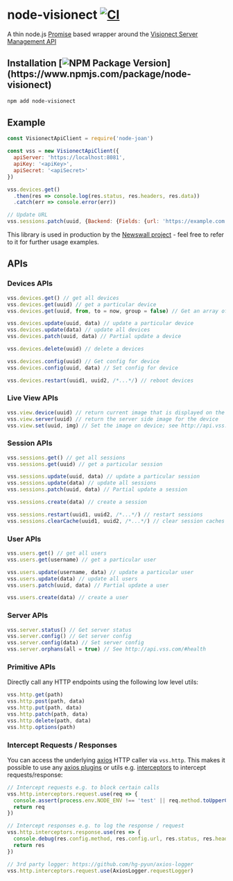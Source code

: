 # node-visionect [![CI](https://github.com/pathikrit/node-visionect/actions/workflows/ci.yml/badge.svg?branch=main)](https://github.com/pathikrit/node-visionect/actions/workflows/ci.yml)

A thin node.js [Promise](https://developer.mozilla.org/en-US/docs/Web/JavaScript/Reference/Global_Objects/Promise) based wrapper around the [Visionect Server Management API](http://api.visionect.com/)

## Installation [![NPM Package Version](https://img.shields.io/npm/v/node-visionect.svg?)](https://www.npmjs.com/package/node-visionect)
```sh
npm add node-visionect
```
## Example
```js
const VisionectApiClient = require('node-joan')

const vss = new VisionectApiClient({
  apiServer: 'https://localhost:8081',
  apiKey: '<apiKey>',
  apiSecret: '<apiSecret>'
})

vss.devices.get()
  .then(res => console.log(res.status, res.headers, res.data))
  .catch(err => console.error(err))

// Update URL
vss.sessions.patch(uuid, {Backend: {Fields: {url: 'https://example.com'}}})
```
This library is used in production by the [Newswall project](https://github.com/pathikrit/newswall) - feel free to refer to it for further usage examples.

## APIs

### Devices APIs
```js
vss.devices.get() // get all devices
vss.devices.get(uuid) // get a particular device
vss.devices.get(uuid, from, to = now, group = false) // Get an array of historical statuses; See http://api.vss.com/#device-status-device-status

vss.devices.update(uuid, data) // update a particular device
vss.devices.update(data) // update all devices
vss.devices.patch(uuid, data) // Partial update a device

vss.devices.delete(uuid) // delete a devices

vss.devices.config(uuid) // Get config for device
vss.devices.config(uuid, data) // Set config for device

vss.devices.restart(uuid1, uuid2, /*...*/) // reboot devices
```

### Live View APIs
```js
vss.view.device(uuid) // return current image that is displayed on the device
vss.view.server(uuid) // return the server side image for the device
vss.view.set(uuid, img) // Set the image on device; see http://api.vss.com/#backends
```

### Session APIs
```js
vss.sessions.get() // get all sessions
vss.sessions.get(uuid) // get a particular session

vss.sessions.update(uuid, data) // update a particular session
vss.sessions.update(data) // update all sessions
vss.sessions.patch(uuid, data) // Partial update a session

vss.sessions.create(data) // create a session

vss.sessions.restart(uuid1, uuid2, /*...*/) // restart sessions
vss.sessions.clearCache(uuid1, uuid2, /*...*/) // clear session caches
```

### User APIs
```js
vss.users.get() // get all users
vss.users.get(username) // get a particular user

vss.users.update(username, data) // update a particular user
vss.users.update(data) // update all users
vss.users.patch(uuid, data) // Partial update a user

vss.users.create(data) // create a user
```

### Server APIs
```js
vss.server.status() // Get server status
vss.server.config() // Get server config
vss.server.config(data) // Set server config
vss.server.orphans(all = true) // See http://api.vss.com/#health
```

### Primitive APIs
Directly call any HTTP endpoints using the following low level utils:
```js
vss.http.get(path)
vss.http.post(path, data)
vss.http.put(path, data)
vss.http.patch(path, data)
vss.http.delete(path, data)
vss.http.options(path)
```

### Intercept Requests / Responses
You can access the underlying [axios](https://axios-http.com/) HTTP caller via `vss.http`.
This makes it possible to use any [axios plugins](https://www.npmjs.com/search?ranking=popularity&q=axios) or utils e.g. [interceptors](https://axios-http.com/docs/interceptors) to intercept requests/response:
```js
// Intercept requests e.g. to block certain calls
vss.http.interceptors.request.use(req => {
  console.assert(process.env.NODE_ENV !== 'test' || req.method.toUpperCase() === 'GET', 'Cannot make non-GET calls from tests')
  return req
})

// Intercept responses e.g. to log the response / request
vss.http.interceptors.response.use(res => {
  console.debug(res.config.method, res.config.url, res.status, res.headers)
  return res
})

// 3rd party logger: https://github.com/hg-pyun/axios-logger
vss.http.interceptors.request.use(AxiosLogger.requestLogger)
```
